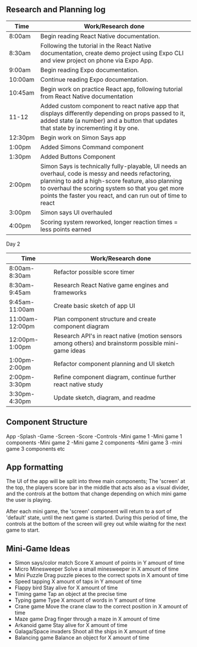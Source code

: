 ## Research and Planning log


|Time|Work/Research done|
|---|-----------|
|8:00am|Begin reading React Native documentation.|
|8:30am|Following the tutorial in the React Native documentation, create demo project using Expo CLI and view project on phone via Expo App.|
|9:00am|Begin reading Expo documentation.|
|10:00am|Continue reading Expo documentation.|
|10:45am|Begin work on practice React app, following tutorial from React Native documentation|
|11-12|Added custom component to react native app that displays differently depending on props passed to it, added state (a number) and a button that updates that state by incrementing it by one.|
|12:30pm|Begin work on Simon Says app|
|1:00pm|Added Simons Command component|
|1:30pm|Added Buttons Component|
|2:00pm|Simon Says is technically fully-playable, UI needs an overhaul, code is messy and needs refactoring, planning to add a high-score feature, also planning to overhaul the scoring system so that you get more points the faster you react, and can run out of time to react|
|3:00pm|Simon says UI overhauled|
|4:00pm|Scoring system reworked, longer reaction times = less points earned|

Day 2

|Time|Work/Research done|
|---|-----------|
|8:00am-8:30am|Refactor possible score timer|
|8:30am-9:45am|Research React Native game engines and frameworks|
|9:45am-11:00am|Create basic sketch of app UI|
|11:00am-12:00pm|Plan component structure and create component diagram|
|12:00pm-1:00pm|Research API's in react native (motion sensors among others) and brainstorm possible mini-game ideas|
|1:00pm-2:00pm|Refactor component planning and UI sketch|
|2:00pm-3:30pm|Refine component diagram, continue further react native study|
|3:30pm-4:30pm|Update sketch, diagram, and readme|

## Component Structure
  App
   -Splash
   -Game
    -Screen
    -Score
    -Controls
    -Mini game 1
     -Mini game 1 components
    -Mini game 2
     -Mini game 2 components
    -Mini game 3
     -mini game 3 components
    etc

## App formatting

  The UI of the app will be split into three main components; The 'screen' at the top, the players score bar in the middle that acts also as a visual divider, and the controls at the bottom that change depending on which mini game the user is playing.

  After each mini game, the 'screen' component will return to a sort of 'default' state, until the next game is started. During this period of time, the controls at the bottom of the screen will grey out while wiaitng for the next game to start.


## Mini-Game Ideas

* Simon says/color match
  Score X amount of points in Y amount of time
* Micro Minesweeper
  Solve a small minesweeper in X amount of time
* Mini Puzzle
  Drag puzzle pieces to the correct spots in X amount of time
* Speed tapping
  X amount of taps in Y amount of time
* Flappy bird
  Stay alive for X amount of time
* Timing game
  Tap an object at the precise time
* Typing game
  Type X amount of words in Y amount of time
* Crane game
  Move the crane claw to the correct position in X amount of time
* Maze game
  Drag finger through a maze in X amount of time
* Arkanoid game
  Stay alive for X amount of time
* Galaga/Space invaders
  Shoot all the ships in X amount of time
* Balancing game
  Balance an object for X amount of time
